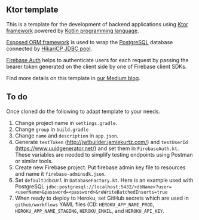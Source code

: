 ## Ktor template

This is a template for the development of backend applications using [Ktor framework](https://ktor.io/) powered by [Kotlin programming language](https://kotlinlang.org/).

[Exposed ORM framework](https://github.com/JetBrains/Exposed) is used to wrap the [PostgreSQL](https://www.postgresql.org/) database connected by [HikariCP JDBC pool](https://github.com/brettwooldridge/HikariCP).

[Firebase Auth](https://firebase.google.com/products/auth) helps to authenticate users for each request by passing the bearer token generated on the client side by one of Firebase client SDKs.

Find more details on this template in [our Medium blog](https://medium.com/xorum-io/battle-tested-template-project-for-backend-with-kotlin-and-ktor-c655a2e276c2?sk=004c7d55091c004a314686b48d606df6).

## To do

Once cloned do the following to adapt template to your needs.

1. Change project name in `settings.gradle`.
2. Change `group` in `build.gradle`
3. Change `name` and `description` in `app.json`.
4. Generate `testToken` (http://jwtbuilder.jamiekurtz.com/) and `testUserId` (https://www.uuidgenerator.net/) and set them in `FirebaseAuth.kt`. These variables are needed to simplify testing endpoints using Postman or similar tools.
5. Create new Firebase project. Put firebase admin key file to resources and name it `firebase-adminsdk.json`.
6. Set `defaultJdbcUrl` in `DatabaseFactory.kt`. Here is an example used with PostgreSQL `jdbc:postgresql://localhost:5432/<dbName>?user=<userName>&password=<password>&reWriteBatchedInserts=true`
7. When ready to deploy to Heroku, set GitHub secrets which are used in `github/workflows` YAML files (CI): `HEROKU_APP_NAME_PROD`, `HEROKU_APP_NAME_STAGING`, `HEROKU_EMAIL`, and `HEROKU_API_KEY`.
